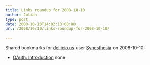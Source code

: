 ```yaml
---
title: Links roundup for 2008-10-10
author: Julian
type: post
date: 2008-10-10T14:02:13+00:00
url: /2008/10/10/links-roundup-for-2008-10-10/

---
```

Shared bookmarks for [del.icio.us][1] user [Synesthesia][2] on 2008-10-10:

  * [OAuth: Introduction][3] 
    none</li> </ul>

 [1]: http://del.icio.us/
 [2]: http://del.icio.us/synesthesia
 [3]: http://oauth.net/about
